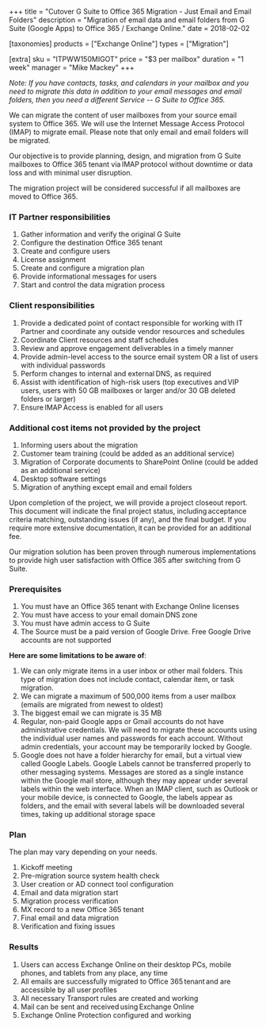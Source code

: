 +++
title = "Cutover G Suite to Office 365 Migration - Just Email and Email Folders"
description = "Migration of email data and email folders from G Suite (Google Apps) to Office 365 / Exchange Online."
date = 2018-02-02

[taxonomies]
products = ["Exchange Online"]
types = ["Migration"]

[extra]
sku = "ITPWW150MIGOT"
price = "$3 per mailbox"
duration = "1 week"
manager = "Mike Mackey"
+++

*Note: If you have contacts, tasks, and calendars in your mailbox and you
need to migrate this data in addition to your email messages and email
folders, then you need a different Service -- G Suite to Office 365.*

We can migrate the content of user mailboxes from your source email
system to Office 365. We will use the Internet Message Access Protocol
(IMAP) to migrate email. Please note that only email and email
folders will be migrated.

Our objective is to provide planning, design, and migration from G Suite
mailboxes to Office 365 tenant via IMAP protocol without
downtime or data loss and with minimal user disruption.

The migration project will be considered successful if all mailboxes are
moved to Office 365.

### IT Partner responsibilities

1.  Gather information and verify the original G Suite
2.  Configure the destination Office 365 tenant
3.  Create and configure users
4.  License assignment
5.  Create and configure a migration plan
6.  Provide informational messages for users
7.  Start and control the data migration process

### Client responsibilities

1.  Provide a dedicated point of contact responsible for working with IT
    Partner and coordinate any outside vendor resources and schedules
2.  Coordinate Client resources and staff schedules
3.  Review and approve engagement deliverables in a timely manner
4.  Provide admin-level access to the source email system OR a list of
    users with individual passwords
5.  Perform changes to internal and external DNS, as required
6.  Assist with identification of high-risk users (top executives
    and VIP users, users with 50 GB mailboxes or larger and/or
    30 GB deleted folders or larger)
7.  Ensure IMAP Access is enabled for all users

### Additional cost items not provided by the project

1.  Informing users about the migration
2.  Customer team training (could be added as an additional service)
3.  Migration of Corporate documents to SharePoint Online (could be
    added as an additional service)
4.  Desktop software settings
5.  Migration of anything except email and email folders

Upon completion of the project, we will provide a project closeout
report. This document will indicate the final project status,
including acceptance criteria matching, outstanding issues (if any), and the
final budget. If you require more extensive documentation, it can be
provided for an additional fee.  

Our migration solution has been proven through numerous implementations
to provide high user satisfaction with Office 365 after switching from G
Suite.

### Prerequisites

1.  You must have an Office 365 tenant with Exchange Online licenses
2.  You must have access to your email domain DNS zone
3.  You must have admin access to G Suite
4.  The Source must be a paid version of Google Drive. Free Google Drive
    accounts are not supported

**Here are some limitations to be aware of**:

1.  We can only migrate items in a user inbox or other mail folders.
    This type of migration does not include contact, calendar item, or
    task migration.
2.  We can migrate a maximum of 500,000 items from a user mailbox
    (emails are migrated from newest to oldest)
3.  The biggest email we can migrate is 35 MB
4.  Regular, non-paid Google apps or Gmail accounts do not have
    administrative credentials. We will need to migrate these accounts
    using the individual user names and passwords for each account.
    Without admin credentials, your account may be temporarily locked by
    Google.
5.  Google does not have a folder hierarchy for email, but a virtual
    view called Google Labels. Google Labels cannot be transferred
    properly to other messaging systems. Messages are stored as a single
    instance within the Google mail store, although they may appear
    under several labels within the web interface. When an IMAP
    client, such as Outlook or your mobile device, is connected to
    Google, the labels appear as folders, and the email with several
    labels will be downloaded several times, taking up additional
    storage space

### Plan

The plan may vary depending on your needs.

1.  Kickoff meeting
2.  Pre-migration source system health check
3.  User creation or AD connect tool configuration
4.  Email and data migration start
5.  Migration process verification
6.  MX record to a new Office 365 tenant 
7.  Final email and data migration
8.  Verification and fixing issues

### Results

1.  Users can access Exchange Online on their desktop PCs, mobile phones,
    and tablets from any place, any time 
2.  All emails are successfully migrated to Office 365 tenant and are accessible
    by all user profiles
3.  All necessary Transport rules are created and working 
4.  Mail can be sent and received using Exchange Online 
5.  Exchange Online Protection configured and working 
